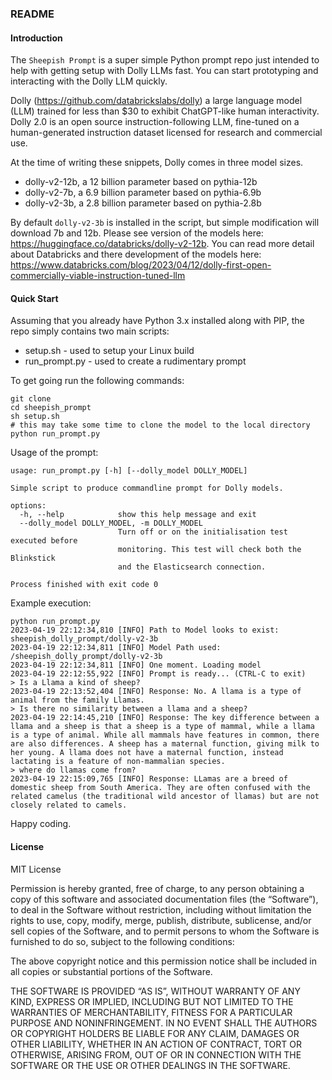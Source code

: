 ### README

#### Introduction

The `Sheepish Prompt` is a super simple Python prompt repo just intended to help with getting setup with 
Dolly LLMs fast. You can start prototyping and interacting with the Dolly LLM quickly. 

Dolly (https://github.com/databrickslabs/dolly) a large language model (LLM) trained 
for less than $30 to exhibit ChatGPT-like human interactivity. Dolly 2.0 is an open source instruction-following 
LLM, fine-tuned on a human-generated instruction dataset licensed for research and commercial use.

At the time of writing these snippets, Dolly comes in three model sizes.
* dolly-v2-12b, a 12 billion parameter based on pythia-12b
* dolly-v2-7b, a 6.9 billion parameter based on pythia-6.9b 
* dolly-v2-3b, a 2.8 billion parameter based on pythia-2.8b

By default `dolly-v2-3b` is installed in the script, but simple modification will download 7b and 12b. Please see
version of the models here: https://huggingface.co/databricks/dolly-v2-12b. You can read more detail about Databricks and
there development of the models here: https://www.databricks.com/blog/2023/04/12/dolly-first-open-commercially-viable-instruction-tuned-llm

#### Quick Start

Assuming that you already have Python 3.x installed along with PIP, the repo simply contains two main scripts:
* setup.sh - used to setup your Linux build
* run_prompt.py - used to create a rudimentary prompt

To get going run the following commands:
```commandline
git clone 
cd sheepish_prompt
sh setup.sh
# this may take some time to clone the model to the local directory
python run_prompt.py
```

Usage of the prompt:
```commandline
usage: run_prompt.py [-h] [--dolly_model DOLLY_MODEL]

Simple script to produce commandline prompt for Dolly models.

options:
  -h, --help            show this help message and exit
  --dolly_model DOLLY_MODEL, -m DOLLY_MODEL
                        Turn off or on the initialisation test executed before
                        monitoring. This test will check both the Blinkstick
                        and the Elasticsearch connection.

Process finished with exit code 0
```

Example execution:
```commandline
python run_prompt.py
2023-04-19 22:12:34,810 [INFO] Path to Model looks to exist: sheepish_dolly_prompt/dolly-v2-3b
2023-04-19 22:12:34,811 [INFO] Model Path used: /sheepish_dolly_prompt/dolly-v2-3b
2023-04-19 22:12:34,811 [INFO] One moment. Loading model
2023-04-19 22:12:55,922 [INFO] Prompt is ready... (CTRL-C to exit)
> Is a Llama a kind of sheep?
2023-04-19 22:13:52,404 [INFO] Response: No. A llama is a type of animal from the family Llamas.
> Is there no similarity between a llama and a sheep?
2023-04-19 22:14:45,210 [INFO] Response: The key difference between a llama and a sheep is that a sheep is a type of mammal, while a llama is a type of animal. While all mammals have features in common, there are also differences. A sheep has a maternal function, giving milk to her young. A llama does not have a maternal function, instead lactating is a feature of non-mammalian species.
> where do llamas come from?
2023-04-19 22:15:09,765 [INFO] Response: LLamas are a breed of domestic sheep from South America. They are often confused with the related camelus (the traditional wild ancestor of llamas) but are not closely related to camels.
```

Happy coding.

#### License

MIT License

Permission is hereby granted, free of charge, to any person obtaining a copy of this software and associated documentation files (the “Software”), to deal in the Software without restriction, including without limitation the rights to use, copy, modify, merge, publish, distribute, sublicense, and/or sell copies of the Software, and to permit persons to whom the Software is furnished to do so, subject to the following conditions:

The above copyright notice and this permission notice shall be included in all copies or substantial portions of the Software.

THE SOFTWARE IS PROVIDED “AS IS”, WITHOUT WARRANTY OF ANY KIND, EXPRESS OR IMPLIED, INCLUDING BUT NOT LIMITED TO THE WARRANTIES OF MERCHANTABILITY, FITNESS FOR A PARTICULAR PURPOSE AND NONINFRINGEMENT. IN NO EVENT SHALL THE AUTHORS OR COPYRIGHT HOLDERS BE LIABLE FOR ANY CLAIM, DAMAGES OR OTHER LIABILITY, WHETHER IN AN ACTION OF CONTRACT, TORT OR OTHERWISE, ARISING FROM, OUT OF OR IN CONNECTION WITH THE SOFTWARE OR THE USE OR OTHER DEALINGS IN THE SOFTWARE.

